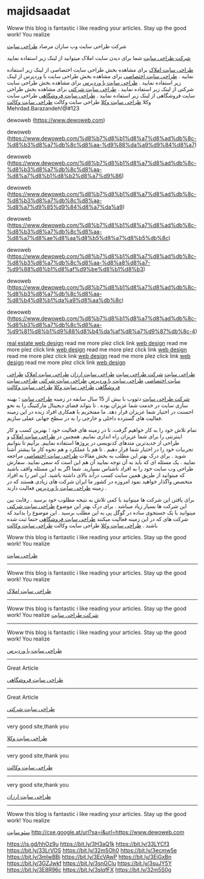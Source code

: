 # majidsaadat
Woww this blog is fantastic i like reading your articles. Stay up the good work! You realize

شرکت طراحی سایت وب سازان مرصاد
<a href="https://www.dewoweb.com">طراحی سایت</a>

<a href="https://www.dewoweb.com">شرکت طراحی سایت</a>
شما برای دیدن سایت املاک میتوانید از لینک زیر استفاده نمایید


<a href="https://www.dewoweb.com/%d8%b7%d8%b1%d8%a7%d8%ad%db%8c-%d8%b3%d8%a7%db%8c%d8%aa-%d8%a7%d9%85%d9%84%d8%a7%da%a9/">طراحی سایت املاک</a>
برای مشاهده بخش طراحی سایت اختصاصی از لینک زیر استفاده نمایید .
<a href="https://www.dewoweb.com/%d8%b7%d8%b1%d8%a7%d8%ad%db%8c-%d8%b3%d8%a7%db%8c%d8%aa-%d8%a7%d8%ae%d8%aa%d8%b5%d8%a7%d8%b5%db%8c/">طراحی سایت اختصاصی</a>
برای مشاهده بخش طراحی سایت با وردپرس از لینک زیر استفاده نمایید .
<a href="https://www.dewoweb.com/%d8%b7%d8%b1%d8%a7%d8%ad%db%8c-%d8%b3%d8%a7%db%8c%d8%aa-%d8%a8%d8%a7-%d9%88%d8%b1%d8%af%d9%be%d8%b1%d8%b3/">طراحی سایت با وردپرس</a>
برای مشاهده بخش طراحی سایت شرکتی از لینک زیر استفاده نمایید .
<a href="https://www.dewoweb.com/%d8%b7%d8%b1%d8%a7%d8%ad%db%8c-%d8%b3%d8%a7%db%8c%d8%aa-%d8%b4%d8%b1%da%a9%d8%aa%db%8c/">طراحی سایت شرکتی</a>
برای مشاهده بخش طراحی سایت فروشگاهی از لینک زیر استفاده نمایید .
<a href="https://www.dewoweb.com/%d8%b7%d8%b1%d8%a7%d8%ad%db%8c-%d8%b3%d8%a7%db%8c%d8%aa-%d9%81%d8%b1%d9%88%d8%b4%da%af%d8%a7%d9%87%db%8c-4/">طراحی سایت فروشگاهی</a>
طراحی سایت وکلا
<a href="https://www.dewoweb.com/%d8%b7%d8%b1%d8%a7%d8%ad%db%8c-%d8%b3%d8%a7%db%8c%d8%aa-%d9%88%da%a9%d9%84%d8%a7/">طراحی سایت وکلا</a>
طراحی سایت وکالت
<a href="https://www.dewoweb.com/%d8%b7%d8%b1%d8%a7%d8%ad%db%8c-%d8%b3%d8%a7%db%8c%d8%aa-%d9%88%da%a9%d9%84%d8%a7/">طراحی سایت وکالت</a>
Mehrdad.Barazandeh!@#123

dewoweb (https://www.dewoweb.com)

dewoweb (https://www.dewoweb.com/%d8%b7%d8%b1%d8%a7%d8%ad%db%8c-%d8%b3%d8%a7%db%8c%d8%aa-%d9%88%da%a9%d9%84%d8%a7)

dewoweb (https://www.dewoweb.com/%d8%b7%d8%b1%d8%a7%d8%ad%db%8c-%d8%b3%d8%a7%db%8c%d8%aa-%d8%a7%d8%b1%d8%b2%d8%a7%d9%86)

dewoweb (https://www.dewoweb.com/%d8%b7%d8%b1%d8%a7%d8%ad%db%8c-%d8%b3%d8%a7%db%8c%d8%aa-%d8%a7%d9%85%d9%84%d8%a7%da%a9)

dewoweb (https://www.dewoweb.com/%d8%b7%d8%b1%d8%a7%d8%ad%db%8c-%d8%b3%d8%a7%db%8c%d8%aa-%d8%a7%d8%ae%d8%aa%d8%b5%d8%a7%d8%b5%db%8c)




dewoweb (https://www.dewoweb.com/%d8%b7%d8%b1%d8%a7%d8%ad%db%8c-%d8%b3%d8%a7%db%8c%d8%aa-%d8%a8%d8%a7-%d9%88%d8%b1%d8%af%d9%be%d8%b1%d8%b3)

dewoweb (https://www.dewoweb.com/%d8%b7%d8%b1%d8%a7%d8%ad%db%8c-%d8%b3%d8%a7%db%8c%d8%aa-%d8%b4%d8%b1%da%a9%d8%aa%db%8c)

dewoweb (https://www.dewoweb.com/%d8%b7%d8%b1%d8%a7%d8%ad%db%8c-%d8%b3%d8%a7%db%8c%d8%aa-%d9%81%d8%b1%d9%88%d8%b4%da%af%d8%a7%d9%87%db%8c-4)



<a href="https://www.dewoweb.com/%d8%b7%d8%b1%d8%a7%d8%ad%db%8c-%d8%b3%d8%a7%db%8c%d8%aa-%d8%a7%d9%85%d9%84%d8%a7%da%a9/">real estate web design</a>
read me more plez click link
<a href="https://www.dewoweb.com/%d8%b7%d8%b1%d8%a7%d8%ad%db%8c-%d8%b3%d8%a7%db%8c%d8%aa-%d8%a7%d8%ae%d8%aa%d8%b5%d8%a7%d8%b5%db%8c/">web design</a>
read me more plez click link
<a href="https://www.dewoweb.com/%d8%b7%d8%b1%d8%a7%d8%ad%db%8c-%d8%b3%d8%a7%db%8c%d8%aa-%d8%a8%d8%a7-%d9%88%d8%b1%d8%af%d9%be%d8%b1%d8%b3/">web design</a>
read me more plez click link
<a href="https://www.dewoweb.com/%d8%b7%d8%b1%d8%a7%d8%ad%db%8c-%d8%b3%d8%a7%db%8c%d8%aa-%d8%b4%d8%b1%da%a9%d8%aa%db%8c/">web design</a>
read me more plez click link
<a href="https://www.dewoweb.com/%d8%b7%d8%b1%d8%a7%d8%ad%db%8c-%d8%b3%d8%a7%db%8c%d8%aa-%d9%81%d8%b1%d9%88%d8%b4%da%af%d8%a7%d9%87%db%8c-4/">web design</a>
read me more plez click link
<a href="https://www.dewoweb.com/%d8%b7%d8%b1%d8%a7%d8%ad%db%8c-%d8%b3%d8%a7%db%8c%d8%aa-%d9%88%da%a9%d9%84%d8%a7/">web design</a>
read me more plez click link
<a href="https://www.dewoweb.com/%d8%b7%d8%b1%d8%a7%d8%ad%db%8c-%d8%b3%d8%a7%db%8c%d8%aa-%d9%88%da%a9%d9%84%d8%a7/">web design</a>

[طراحی سایت](https://www.dewoweb.com)
[شرکت طراحی سایت](https://www.dewoweb.com)
[طراحی سایت ارزان](https://www.dewoweb.com/%d8%b7%d8%b1%d8%a7%d8%ad%db%8c-%d8%b3%d8%a7%db%8c%d8%aa-%d8%a7%d8%b1%d8%b2%d8%a7%d9%86/)
[طراحی سایت املاک](https://www.dewoweb.com/%d8%b7%d8%b1%d8%a7%d8%ad%db%8c-%d8%b3%d8%a7%db%8c%d8%aa-%d8%a7%d9%85%d9%84%d8%a7%da%a9/)
[طراحی سایت اختصاصی](https://www.dewoweb.com/%d8%b7%d8%b1%d8%a7%d8%ad%db%8c-%d8%b3%d8%a7%db%8c%d8%aa-%d8%a7%d8%ae%d8%aa%d8%b5%d8%a7%d8%b5%db%8c/)
[طراحی سایت با وردپرس](https://www.dewoweb.com/%d8%b7%d8%b1%d8%a7%d8%ad%db%8c-%d8%b3%d8%a7%db%8c%d8%aa-%d8%a8%d8%a7-%d9%88%d8%b1%d8%af%d9%be%d8%b1%d8%b3/)
[طراحی سایت شرکتی](https://www.dewoweb.com/%d8%b7%d8%b1%d8%a7%d8%ad%db%8c-%d8%b3%d8%a7%db%8c%d8%aa-%d8%b4%d8%b1%da%a9%d8%aa%db%8c/)
[طراحی سایت فروشگاهی](https://www.dewoweb.com/%d8%b7%d8%b1%d8%a7%d8%ad%db%8c-%d8%b3%d8%a7%db%8c%d8%aa-%d9%81%d8%b1%d9%88%d8%b4%da%af%d8%a7%d9%87%db%8c-4/)
[طراحی سایت وکلا](https://www.dewoweb.com/%d8%b7%d8%b1%d8%a7%d8%ad%db%8c-%d8%b3%d8%a7%db%8c%d8%aa-%d9%88%da%a9%d9%84%d8%a7/)
[طراحی سایت وکالت](https://www.dewoweb.com/%d8%b7%d8%b1%d8%a7%d8%ad%db%8c-%d8%b3%d8%a7%db%8c%d8%aa-%d9%88%da%a9%d9%84%d8%a7/)


<a href="https://www.dewoweb.com">شرکت طراحی سایت</a> دئووب با بیش از 15 سال سابقه در زمینه <a href="https://www.dewoweb.com">طراحی سایت</a> ؛ بهینه سازی سایت در خدمت شما عزیزان بوده . تا بتواند فضای دیجیتال مارکتینگ را به نحو احسنت در اختیار شما عزیزان قرار دهد. ما مفتخریم با همکاری افراد زبده در این زمینه فعالیت های گسترده داخلی و خارجی را به در سطح جهانی عملی سازیم.

تمام تلاش خود را به کار خواهیم گرفت. تا در زمینه های فعالیت خود ؛ بهترین کسب و کار اینترنتی را برای شما عزیزان راه اندازی نماییم. همچنین در <a href="https://www.dewoweb.com/%d8%b7%d8%b1%d8%a7%d8%ad%db%8c-%d8%b3%d8%a7%db%8c%d8%aa-%d8%a7%d9%85%d9%84%d8%a7%da%a9/">طراحی سایت املاک</a> و طراحی از جدیدترین متدهای کدنویسی در پروژها استفاده نماییم. برآنیم تا بتوانیم تجربیات خود را در اختیار شما قرار دهیم . تا هم با عملکرد و هم نحوه کار ما بیشتر آشنا شوید . برای درک بهتر این مطلب به بخش مقالات <a href="https://www.dewoweb.com/%d8%b7%d8%b1%d8%a7%d8%ad%db%8c-%d8%b3%d8%a7%db%8c%d8%aa-%d8%a7%d8%ae%d8%aa%d8%b5%d8%a7%d8%b5%db%8c/">طراحی سایت اختصاصی</a> مراجعه نمایید .
یک مسئله ای که باید به آن توجه نمایید آن هم این است که سعی نمایید. سفارش طراحی وب سایت خود را به افراد ناشناس نسپارید. شما اگر به این مسئله واقف باشید که میتوانید از طریق همین سایت کسب درآند بالای داشته باشید. این امر را به افراد متخصص واگذار خواهید نمود امروزه در کشور ما ایران شرکت های زیادی هستند که در زمینه <a href="https://www.dewoweb.com/%d8%b7%d8%b1%d8%a7%d8%ad%db%8c-%d8%b3%d8%a7%db%8c%d8%aa-%d8%a8%d8%a7-%d9%88%d8%b1%d8%af%d9%be%d8%b1%d8%b3/">طراحی سایت با وردپرس</a> فعالیت دارند .

برای یافتن این شرکت ها میتوانید با کمی تلاش به نتیجه مطلوب خود برسید . رقابت بین این شرکت ها بسیار زیاد میباشد . برای درک بهتر این موضوع <a href="https://www.dewoweb.com/%d8%b7%d8%b1%d8%a7%d8%ad%db%8c-%d8%b3%d8%a7%db%8c%d8%aa-%d8%b4%d8%b1%da%a9%d8%aa%db%8c/">طراحی سایت شرکتی</a> میتوانید با یک جستجوی ساده در گوگل پی به این مطلب برسید . این موضوع را بدانید که شرکت های که در این زمینه فعالیت میکنند <a href="https://www.dewoweb.com/%d8%b7%d8%b1%d8%a7%d8%ad%db%8c-%d8%b3%d8%a7%db%8c%d8%aa-%d9%81%d8%b1%d9%88%d8%b4%da%af%d8%a7%d9%87%db%8c-4/">طراحی سایت فروشگاهی</a> حتما ثبت شده باشند .
<a href="https://www.dewoweb.com/%d8%b7%d8%b1%d8%a7%d8%ad%db%8c-%d8%b3%d8%a7%db%8c%d8%aa-%d9%88%da%a9%d9%84%d8%a7/">طراحی سایت وکلا</a>
طراحی سایت وکالت
<a href="https://www.dewoweb.com/%d8%b7%d8%b1%d8%a7%d8%ad%db%8c-%d8%b3%d8%a7%db%8c%d8%aa-%d9%88%da%a9%d9%84%d8%a7/">طراحی سایت وکالت</a>






Woww this blog is fantastic i like reading your articles. Stay up the good work! You realize

<a href="https://www.dewoweb.com">طراحی سایت</a>

--------------------------------------------------

Woww this blog is fantastic i like reading your articles. Stay up the good work! You realize

<a href="https://www.dewoweb.com/%d8%b7%d8%b1%d8%a7%d8%ad%db%8c-%d8%b3%d8%a7%db%8c%d8%aa-%d8%a7%d9%85%d9%84%d8%a7%da%a9/">طراحی سایت املاک</a>

--------------------------------------------------

Woww this blog is fantastic i like reading your articles. Stay up the good work! You realize
<a href="https://www.dewoweb.com">شرکت طراحی سایت</a>


--------------------------------------------------

Woww this blog is fantastic i like reading your articles. Stay up the good work! You realize

<a href="https://www.dewoweb.com/%d8%b7%d8%b1%d8%a7%d8%ad%db%8c-%d8%b3%d8%a7%db%8c%d8%aa-%d8%a8%d8%a7-%d9%88%d8%b1%d8%af%d9%be%d8%b1%d8%b3/">طراحی سایت با وردپرس</a>

--------------------------------------------------

Great Article

<a href="https://www.dewoweb.com/%d8%b7%d8%b1%d8%a7%d8%ad%db%8c-%d8%b3%d8%a7%db%8c%d8%aa-%d9%81%d8%b1%d9%88%d8%b4%da%af%d8%a7%d9%87%db%8c-4/">طراحی سایت فروشگاهی</a>

--------------------------------------------------

Great Article

<a href="https://www.dewoweb.com/%d8%b7%d8%b1%d8%a7%d8%ad%db%8c-%d8%b3%d8%a7%db%8c%d8%aa-%d8%b4%d8%b1%da%a9%d8%aa%db%8c/">طراحی سایت شرکتی</a>

--------------------------------------------------

very good site,thank you

<a href="https://www.dewoweb.com/%d8%b7%d8%b1%d8%a7%d8%ad%db%8c-%d8%b3%d8%a7%db%8c%d8%aa-%d9%88%da%a9%d9%84%d8%a7/">طراحی سایت وکلا</a>

--------------------------------------------------

very good site,thank you

<a href="https://www.dewoweb.com/%d8%b7%d8%b1%d8%a7%d8%ad%db%8c-%d8%b3%d8%a7%db%8c%d8%aa-%d9%88%da%a9%d9%84%d8%a7/">طراحی سایت وکالت</a>

--------------------------------------------------

very good site,thank you

<a href="https://www.dewoweb.com/%d8%b7%d8%b1%d8%a7%d8%ad%db%8c-%d8%b3%d8%a7%db%8c%d8%aa-%d8%a7%d8%b1%d8%b2%d8%a7%d9%86/">طراحی سایت ارزان</a>

--------------------------------------------------

Woww this blog is fantastic i like reading your articles. Stay up the good work! You realize

<a href="https://www.dewoweb.com/%d8%b3%d8%a6%d9%88-%d8%b3%d8%a7%db%8c%d8%aa/">سئو سایت</a>
<a href="http://cse.google.at/url?sa=i&url=https://www.dewoweb.com">http://cse.google.at/url?sa=i&url=https://www.dewoweb.com</a>

https://is.gd/hhOz9u
https://bit.ly/3H3aQ1k
https://bit.ly/33LYCf3
https://bit.ly/33LrVOS
https://bit.ly/32m5Oh0
https://bit.ly/3ecmw5e
https://bit.ly/3mlwBBi
https://bit.ly/3EcVAwP
https://bit.ly/3EjGxBn
https://bit.ly/3GZJwkf
https://bit.ly/3snGClu
https://bit.ly/3suJY5Y
https://bit.ly/3E8R96c
https://bit.ly/3slqfFX
https://bit.ly/32m5S0g
